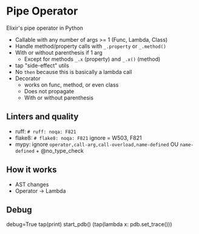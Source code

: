 # Pipe Operator

Elixir's pipe operator in Python

- Callable with any number of args >= 1 (Func, Lambda, Class)
- Handle method/property calls with `_.property` or `_.method()`
- With or without parenthesis if 1 arg
  - Except for methods `_.x` (property) and `_.x()` (method)
- tap "side-effect" utils
- No `then` because this is basically a lambda call
- Decorator
  - works on func, method, or even class
  - Does not propagate
  - With or without parenthesis

## Linters and quality

- ruff: `# ruff: noqa: F821`
- flake8: `# flake8: noqa: F821` ignore = W503, F821
- mypy: ignore `operator,call-arg,call-overload,name-defined` OU `name-defined` + @no_type_check

## How it works

- AST changes
- Operator -> Lambda

## Debug

debug=True
tap(print)
start_pdb() (tap(lambda x: pdb.set_trace()))
